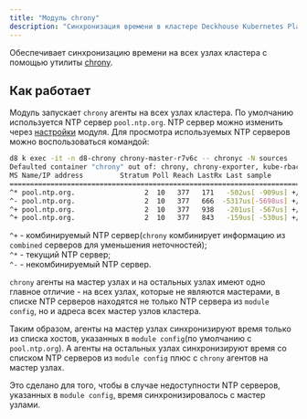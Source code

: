 ```yaml
---
title: "Модуль chrony"
description: "Синхронизация времени в кластере Deckhouse Kubernetes Platform."
---
```


Обеспечивает синхронизацию времени на всех узлах кластера с помощью утилиты [chrony](https://chrony.tuxfamily.org/).

## Как работает

Модуль запускает `chrony` агенты на всех узлах кластера.
По умолчанию используется NTP сервер `pool.ntp.org`. NTP сервер можно изменить через [настройки](/modules/chrony/configuration.html) модуля.
Для просмотра используемых NTP серверов можно воспользоваться командой:

```bash
d8 k exec -it -n d8-chrony chrony-master-r7v6c -- chronyc -N sources
Defaulted container "chrony" out of: chrony, chrony-exporter, kube-rbac-proxy
MS Name/IP address         Stratum Poll Reach LastRx Last sample
===============================================================================
^* pool.ntp.org.                 2  10   377   171   -502us[ -909us] +/- 5388us
^- pool.ntp.org.                 2  10   377   666  -5317us[-5698us] +/-  103ms
^+ pool.ntp.org.                 2  10   377   938   -201us[ -567us] +/- 5346us
^+ pool.ntp.org.                 2  10   377   843   -159us[ -530us] +/-   12ms
```

`^+` - комбинируемый NTP сервер(`chrony` комбинирует информацию из `combined` серверов для уменьшения неточностей);  
`^*` - текущий NTP сервер;  
`^-` - некомбинируемый NTP сервер.

`chrony` агенты на мастер узлах и на остальных узлах имеют одно главное отличие - на всех узлах, которые не являются мастерами, в списке NTP серверов находятся не только NTP сервера из `module config`, но и адреса всех мастер узлов кластера.  

Таким образом, агенты на мастер узлах синхронизируют время только из списка хостов, указанных в `module config`(по умолчанию с `pool.ntp.org`). А агенты на остальных узлах синхронизируют время со списком NTP серверов из `module config` плюс с `chrony` агентов на мастер узлах.  

Это сделано для того, чтобы в случае недоступности NTP серверов, указанных в `module config`, время синхронизировалось с мастер узлами.
